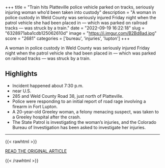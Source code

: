 +++
title = "Train hits Platteville police vehicle parked on tracks, seriously injuring woman who’d been taken into custody"
description = "A woman in police custody in Weld County was seriously injured Friday night when the patrol vehicle she had been placed in — which was parked on railroad tracks — was struck by a train."
date = "2022-09-19 16:22:18"
slug = "6328971aba1cdb125062610d"
image = "https://i.imgur.com/B2Bd8ad.jpg"
score = "2681"
categories = ['bureau', 'injuries', 'lupton']
+++

A woman in police custody in Weld County was seriously injured Friday night when the patrol vehicle she had been placed in — which was parked on railroad tracks — was struck by a train.

## Highlights

- Incident happened about 7:30 p.m.
- near U.S.
- 285 and Weld County Road 38, just north of Platteville.
- Police were responding to an initial report of road rage involving a firearm in Fort Lupton.
- A 20-year-old Greeley woman, a felony menacing suspect, was taken to a Greeley hospital after the crash.
- The State Patrol is investigating the woman’s injuries, and the Colorado Bureau of Investigation has been asked to investigate her injuries.

---

{{< rawhtml >}}
  <p class="article-category">
    <a target="_blank" href="https://www.denverpost.com/2022/09/17/platteville-police-train-hits-vehicle/">READ THE ORIGINAL ARTICLE</a>
  </p>
{{< /rawhtml >}}
